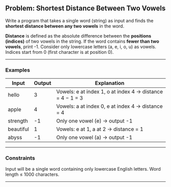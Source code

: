 ## **Problem: Shortest Distance Between Two Vowels**

Write a program that takes a single word (string) as input and finds the **shortest distance between any two vowels** in the word.

**Distance** is defined as the absolute difference between the **positions (indices)** of two vowels in the string.
If the word contains **fewer than two vowels**, print -1.
Consider only lowercase letters (a, e, i, o, u) as vowels.
Indices start from 0 (first character is at position 0).

---

### **Examples**

| Input     | Output | Explanation                                               |
| --------- | ------ | --------------------------------------------------------- |
| hello     | 3      | Vowels: e at index 1, o at index 4 → distance = 4 − 1 = 3 |
| apple     | 4      | Vowels: a at index 0, e at index 4 → distance = 4         |
| strength  | -1     | Only one vowel (e) → output -1                          |
| beautiful | 1      | Vowels: e at 1, a at 2 → distance = 1                     |
| abyss     | -1     | Only one vowel (a) → output -1                          |

---

### **Constraints**

Input will be a single word containing only lowercase English letters.
Word length ≤ 1000 characters.

---
